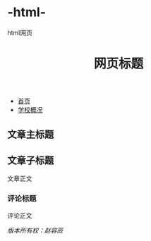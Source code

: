 # -html-
html网页

<!DOCTYPE html>
<html lang="en">
<head>
    <meta charset="UTF-8">
    <meta http-equiv="X-UA-Compatible" content="IE=edge">
    <meta name="viewport" content="width=device-width, initial-scale=1.0">
    <title>网页标签</title>
</head>
<body>
    <header>
        <h1>网页标题</h1>
    </header>
    <nav>
        <ul>
            <li>
                <a title="首页"href="https://www.nsu.edu.cn/">首页</a>
            </li>
            <li>
                <a title="学校概况"href="https://www.nsu.edu.cn/HTML/intro/article_11.html">学校概况</a>
            </li>
        </ul>
    </nav>
    <hgroup>
        <h2>文章主标题</h2>
        <h2>文章子标题</h2>
    </hgroup>
    <section>文章正文</section>
    <article>
        <h3>评论标题</h3>
        <p>评论正文</p>
    </article>
    <footer>
        <address>版本所有权：赵容辰</address>
    </footer>
</body>
</html>
